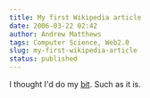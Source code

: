 ```yaml
---
title: My first Wikipedia article
date: 2006-03-22 02:42
author: Andrew Matthews
tags: Computer Science, Web2.0
slug: my-first-wikipedia-article
status: published
---
```


I thought I'd do my [bit](http://en.wikipedia.org/wiki/Grammar_Induction). Such as it is.
